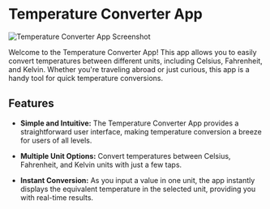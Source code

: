 # Temperature Converter App

![Temperature Converter App Screenshot](screenshot.png)

Welcome to the Temperature Converter App! This app allows you to easily convert temperatures between different units, including Celsius, Fahrenheit, and Kelvin. Whether you're traveling abroad or just curious, this app is a handy tool for quick temperature conversions.

## Features

- **Simple and Intuitive:** The Temperature Converter App provides a straightforward user interface, making temperature conversion a breeze for users of all levels.

- **Multiple Unit Options:** Convert temperatures between Celsius, Fahrenheit, and Kelvin units with just a few taps.

- **Instant Conversion:** As you input a value in one unit, the app instantly displays the equivalent temperature in the selected unit, providing you with real-time results.
